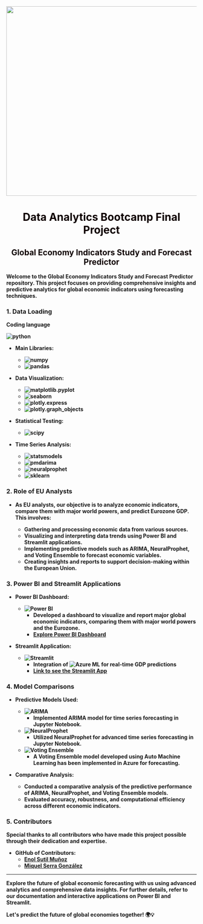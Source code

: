 
<center><img src="https://images.axios.com/fwS8MUegVxYlXGLmOBDo0UhhQd8=/0x0:1920x1080/1920x1080/filters:no_upscale()/2019/10/14/1571013665367.gif?w=1920" width="900" height="500"></center>

# <center><B><FONT COLOR="#yellow"> Data Analytics Bootcamp Final Project</FONT> <br>
## <center> <FONT COLOR="#yellow"> Global Economy Indicators Study and Forecast Predictor </FONT></center>

Welcome to the Global Economy Indicators Study and Forecast Predictor repository. This project focuses on providing comprehensive insights and predictive analytics for global economic indicators using forecasting techniques.

### 1. Data Loading

**Coding language**

![python](https://img.shields.io/badge/-python-013243?style=flat-square&logo=python&logoColor=white)

- **Main Libraries:**
  - ![numpy](https://img.shields.io/badge/-numpy-013243?style=flat-square&logo=numpy&logoColor=white)
  - ![pandas](https://img.shields.io/badge/-pandas-150458?style=flat-square&logo=pandas&logoColor=white)

  
- **Data Visualization:**
  - ![matplotlib.pyplot](https://img.shields.io/badge/-matplotlib.pyplot-3776AB?style=flat-square&logo=matplotlib&logoColor=white)
  - ![seaborn](https://img.shields.io/badge/-seaborn-3776AB?style=flat-square&logo=seaborn&logoColor=white)
  - ![plotly.express](https://img.shields.io/badge/-plotly.express-3D9970?style=flat-square&logo=plotly&logoColor=white)
  - ![plotly.graph_objects](https://img.shields.io/badge/-plotly.graph_objects-3D9970?style=flat-square&logo=plotly&logoColor=white)
  
- **Statistical Testing:**
  - ![scipy](https://img.shields.io/badge/-scipy-8CAAE6?style=flat-square&logo=scipy&logoColor=white)
  
- **Time Series Analysis:**
  - ![statsmodels](https://img.shields.io/badge/-statsmodels-0073E6?style=flat-square&logo=statsmodels&logoColor=white)
  - ![pmdarima](https://img.shields.io/badge/-pmdarima-0073E6?style=flat-square)
  - ![neuralprophet](https://img.shields.io/badge/-neuralprophet-0073E6?style=flat-square)
  - ![sklearn](https://img.shields.io/badge/-sklearn-F7931E?style=flat-square&logo=scikit-learn&logoColor=white)


### 2. Role of EU Analysts
- As EU analysts, our objective is to analyze economic indicators, compare them with major world powers, and predict Eurozone GDP. This involves:

  - Gathering and processing economic data from various sources.
  - Visualizing and interpreting data trends using Power BI and Streamlit applications.
  - Implementing predictive models such as ARIMA, NeuralProphet, and Voting Ensemble to forecast economic variables.
  - Creating insights and reports to support decision-making within the European Union.

### 3. Power BI and Streamlit Applications
- **Power BI Dashboard:**
  - ![Power BI](https://img.shields.io/badge/-Power%20BI-F2C811?style=flat-square&logo=powerbi&logoColor=black)
    - Developed a dashboard to visualize and report major global economic indicators, comparing them with major world powers and the Eurozone.
    - [Explore Power BI Dashboard](https://app.powerbi.com/view?r=eyJrIjoiZDZhYzdmMWQtMmNhYS00MTYwLTg2YWItNWQxZTNmMDNlODQyIiwidCI6IjhhZWJkZGI2LTM0MTgtNDNhMS1hMjU1LWI5NjQxODZlY2M2NCIsImMiOjl9)

- **Streamlit Application:**

  - ![Streamlit](https://img.shields.io/badge/Streamlit-black?style=flat-square&logo=streamlit)
    - Integration of ![Azure ML](https://img.shields.io/badge/-Azure%20ML-0078D4?style=flat-square&logo=microsoftazure&logoColor=white) for real-time GDP predictions
    - [Link to see the Streamlit App](https://globaleconomicindicatorsfinalproject.streamlit.app/)

### 4. Model Comparisons
- **Predictive Models Used:**
  - ![ARIMA](https://img.shields.io/badge/-ARIMA-0073E6?style=flat-square)
    - Implemented ARIMA model for time series forecasting in Jupyter Notebook.
  - ![NeuralProphet](https://img.shields.io/badge/-NeuralProphet-0073E6?style=flat-square)
    - Utilized NeuralProphet for advanced time series forecasting in Jupyter Notebook.
  - ![Voting Ensemble](https://img.shields.io/badge/-Voting%20Ensemble-0073E6?style=flat-square)
    - A Voting Ensemble model developed using Auto Machine Learning has been implemented in Azure for forecasting.

- **Comparative Analysis:**
  - Conducted a comparative analysis of the predictive performance of ARIMA, NeuralProphet, and Voting Ensemble models.
  - Evaluated accuracy, robustness, and computational efficiency across different economic indicators.

### 5. Contributors

Special thanks to all contributors who have made this project possible through their dedication and expertise.

- GitHub of Contributors:
  - [Enol Sutil Muñoz](https://github.com/Enolsutil13)
  - [Miquel Serra González](https://github.com/MikiSerra)

---

Explore the future of global economic forecasting with us using advanced analytics and comprehensive data insights. For further details, refer to our documentation and interactive applications on Power BI and Streamlit.

Let's predict the future of global economies together! 🌍💡
